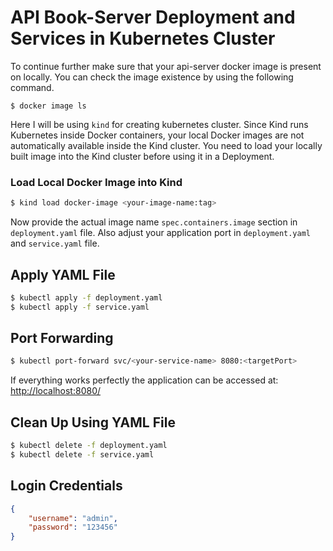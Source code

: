 # API Book-Server Deployment and Services in Kubernetes Cluster

To continue further make sure that your api-server docker image is present on locally. You can check the image existence by using the following command.

```shell
$ docker image ls
```

Here I will be using `kind` for creating kubernetes cluster. Since Kind runs Kubernetes inside Docker containers, your local Docker images are not automatically available inside the Kind cluster. You need to load your locally built image into the Kind cluster before using it in a Deployment.

### Load Local Docker Image into Kind
```bash
$ kind load docker-image <your-image-name:tag>
```
Now provide the actual image name `spec.containers.image` section in `deployment.yaml` file. Also adjust your application port in `deployment.yaml` and `service.yaml` file.

## Apply YAML File

```bash
$ kubectl apply -f deployment.yaml
$ kubectl apply -f service.yaml
```

## Port Forwarding
```bash
$ kubectl port-forward svc/<your-service-name> 8080:<targetPort>
```

If everything works perfectly the application can be accessed at: [http://localhost:8080/](http://localhost:8080/)

## Clean Up Using YAML File
```bash
$ kubectl delete -f deployment.yaml 
$ kubectl delete -f service.yaml
```

## Login Credentials
```json
{
    "username": "admin",
    "password": "123456"
}